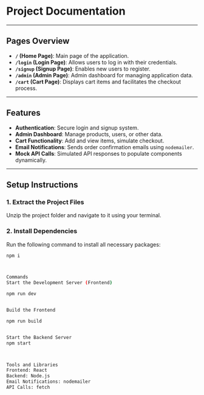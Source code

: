 # Project Documentation


---

## Pages Overview

- **`/` (Home Page)**: Main page of the application.
- **`/login` (Login Page)**: Allows users to log in with their credentials.
- **`/signup` (Signup Page)**: Enables new users to register.
- **`/admin` (Admin Page)**: Admin dashboard for managing application data.
- **`/cart` (Cart Page)**: Displays cart items and facilitates the checkout process.

---

## Features

- **Authentication**: Secure login and signup system.
- **Admin Dashboard**: Manage products, users, or other data.
- **Cart Functionality**: Add and view items, simulate checkout.
- **Email Notifications**: Sends order confirmation emails using `nodemailer`.
- **Mock API Calls**: Simulated API responses to populate components dynamically.

---

## Setup Instructions

### 1. Extract the Project Files
Unzip the project folder and navigate to it using your terminal.

### 2. Install Dependencies
Run the following command to install all necessary packages:
```bash
npm i



Commands
Start the Development Server (Frontend)

npm run dev


Build the Frontend

npm run build


Start the Backend Server
npm start



Tools and Libraries
Frontend: React
Backend: Node.js
Email Notifications: nodemailer
API Calls: fetch
